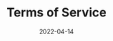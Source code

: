 ---
title: "Terms of Service"
description: "Legal information about this website"
date: 2022-04-14
version: 1.0.1
type: "legal"
url: "/terms-of-service"
---